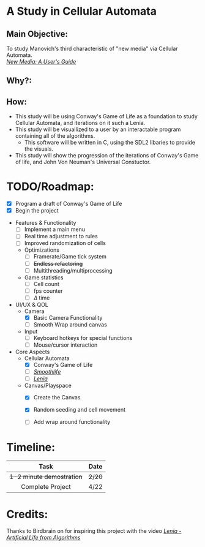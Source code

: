# **A Study in Cellular Automata**

## Main Objective:

To study Manovich's third characteristic of "new media" via Cellular Automata.  
[*New Media: A User's Guide*](http://manovich.net/index.php/projects/new-media-a-user-s-guide)

## Why?:

## How:

- This study will be using Conway's Game of Life as a foundation to study Cellular Automata, and iterations on it such a Lenia.
- This study will be visuallized to a user by an interactable program containing all of the algorithms.
    - This software will be written in C, using the SDL2 libaries to provide the visuals.
- This study will show the progression of the iterations of Conway's Game of life, and John Von Neuman's Universal Constuctor.

# TODO/Roadmap:

- [x] Program a draft of Conway's Game of Life
- [x] Begin the project

- Features & Functionality
    - [ ] Implement a main menu 
    - [ ] Real time adjustment to rules  
    - [ ] Improved randomization of cells
    - Optimizations
        - [ ] Framerate/Game tick system 
        - [ ] ~~Endless refactoring~~
        - [ ] Multithreading/multiprocessing
    - Game statistics 
        - [ ] Cell count
        - [ ] fps counter
        - [ ] $\Delta$ time

- UI/UX & QOL
    - Camera
        - [x] Basic Camera Functionality 
        - [ ] Smooth Wrap around canvas
    - Input
        - [ ] Keyboard hotkeys for special functions
        - [ ] Mouse/cursor interaction   

- Core Aspects
    - Cellular Automata
        - [x] Conway's Game of Life
        - [ ] [*Smoothlife*](https://github.com/duckythescientist/SmoothLife)
        - [ ] [*Lenia*](https://github.com/Chakazul/Lenia)
    - Canvas/Playspace
        - [x] Create the Canvas
        - [x] Random seeding and cell movement 
        - [ ] Add wrap around functionality


# Timeline:
| Task | Date |
|:----:|:----:|
| ~~1-2 minute demostration~~ | ~~2/20~~ |
| Complete Project | 4/22 |

# Credits:

Thanks to Birdbrain on for inspiring this project with the video [*Lenia - Artificial Life from Algorithms*](https://youtu.be/6kiBYjvyojQ?si=Kgw5EdNI7Hootquq)

